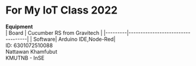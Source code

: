 # For My IoT Class 2022
**Equipment** <br>
| Board   |  Cucumber RS from Gravitech       | 
|---------|-----------------------------------|
| Software| Arduino IDE,Node-Red|
<br>
ID: 6301072510088  <br>
Nattawan Khamfubut <br>
KMUTNB - InSE      <br>